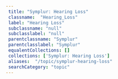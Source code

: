 ```yaml
--- 
 title: "Symplur: Hearing Loss" 
 classname:  "Hearing_Loss" 
 label: "Hearing Loss" 
 subclassname: "null" 
 subclasslabel: "null" 
 parentclassname: "Symplur" 
 parentclasslabel: "Symplur" 
 equalentCollections: [] 
 collections: ['Symplur: Hearing Loss']
 aliases:  "/topic/symplur-hearing-loss"  
 searchCategory: "topic" 
---
```

